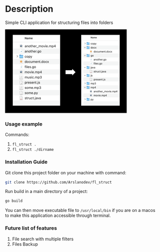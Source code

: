# Description
Simple CLI application for structuring files into folders  

<img src="https://github.com/Arslanodev/fl_struct/blob/main/imgs/showcase.png" alt="showcase" width="400"/>

### Usage example
Commands:
1. `fl_struct .`  
2. `fl_struct ./dirname`

### Installation Guide
Git clone this project folder on your machine with command:  
```bash
git clone https://github.com/Arslanodev/fl_struct
```

Run build in a main directory of a project:  
```bash
go build
```

You can then move executable file to `/usr/local/bin` if you are on a macos to make this application accessible through terminal.

### Future list of features
1. File search with multiple filters
3. Files Backup
